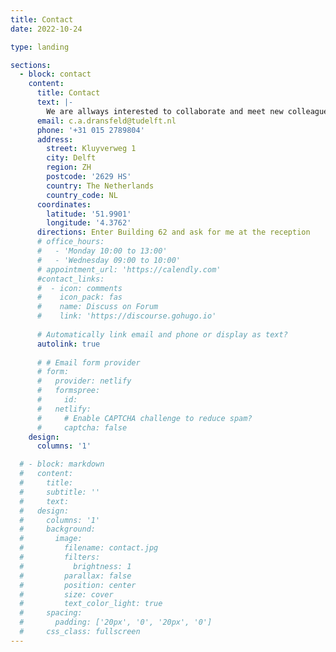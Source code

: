 ```yaml
---
title: Contact
date: 2022-10-24

type: landing

sections:
  - block: contact
    content:
      title: Contact
      text: |-
        We are allways interested to collaborate and meet new colleagues, do not hesitate to reach out.
      email: c.a.dransfeld@tudelft.nl
      phone: '+31 015 2789804'
      address:
        street: Kluyverweg 1
        city: Delft
        region: ZH
        postcode: '2629 HS'
        country: The Netherlands
        country_code: NL
      coordinates:
        latitude: '51.9901'
        longitude: '4.3762'
      directions: Enter Building 62 and ask for me at the reception
      # office_hours:
      #   - 'Monday 10:00 to 13:00'
      #   - 'Wednesday 09:00 to 10:00'
      # appointment_url: 'https://calendly.com'
      #contact_links:
      #  - icon: comments
      #    icon_pack: fas
      #    name: Discuss on Forum
      #    link: 'https://discourse.gohugo.io'
    
      # Automatically link email and phone or display as text?
      autolink: true
    
      # # Email form provider
      # form:
      #   provider: netlify
      #   formspree:
      #     id:
      #   netlify:
      #     # Enable CAPTCHA challenge to reduce spam?
      #     captcha: false
    design:
      columns: '1'

  # - block: markdown
  #   content:
  #     title:
  #     subtitle: ''
  #     text:
  #   design:
  #     columns: '1'
  #     background:
  #       image: 
  #         filename: contact.jpg
  #         filters:
  #           brightness: 1
  #         parallax: false
  #         position: center
  #         size: cover
  #         text_color_light: true
  #     spacing:
  #       padding: ['20px', '0', '20px', '0']
  #     css_class: fullscreen
---
```

